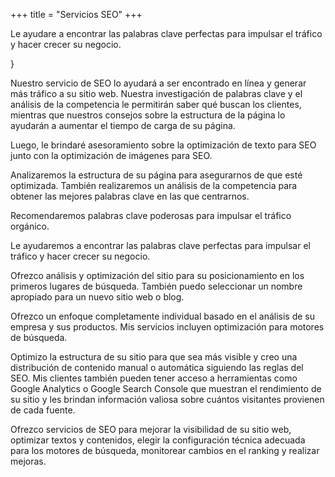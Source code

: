 +++
title = "Servicios SEO"
+++

Le ayudare a encontrar las palabras clave perfectas para impulsar el tráfico y hacer crecer su negocio.

<!--more-->}

Nuestro servicio de SEO lo ayudará a ser encontrado en línea y generar más tráfico a su sitio web. Nuestra investigación de palabras clave y el análisis de la competencia le permitirán saber qué buscan los clientes, mientras que nuestros consejos sobre la estructura de la página lo ayudarán a aumentar el tiempo de carga de su página. 

Luego, le brindaré asesoramiento sobre la optimización de texto para SEO junto con la optimización de imágenes para SEO.

Analizaremos la estructura de su página para asegurarnos de que esté optimizada. También realizaremos un análisis de la competencia para obtener las mejores palabras clave en las que centrarnos.

Recomendaremos palabras clave poderosas para impulsar el tráfico orgánico.

Le ayudaremos a encontrar las palabras clave perfectas para impulsar el tráfico y hacer crecer su negocio.

Ofrezco análisis y optimización del sitio para su posicionamiento en los primeros lugares de búsqueda. También puedo seleccionar un nombre apropiado para un nuevo sitio web o blog.

Ofrezco un enfoque completamente individual basado en el análisis de su empresa y sus productos. Mis servicios incluyen optimización para motores de búsqueda.

Optimizo la estructura de su sitio para que sea más visible y creo una distribución de contenido manual o automática siguiendo las reglas del SEO. Mis clientes también pueden tener acceso a herramientas como Google Analytics o Google Search Console que muestran el rendimiento de su sitio y les brindan información valiosa sobre cuántos visitantes provienen de cada fuente.

Ofrezco servicios de SEO para mejorar la visibilidad de su sitio web, optimizar textos y contenidos, elegir la configuración técnica adecuada para los motores de búsqueda, monitorear cambios en el ranking y realizar mejoras.
